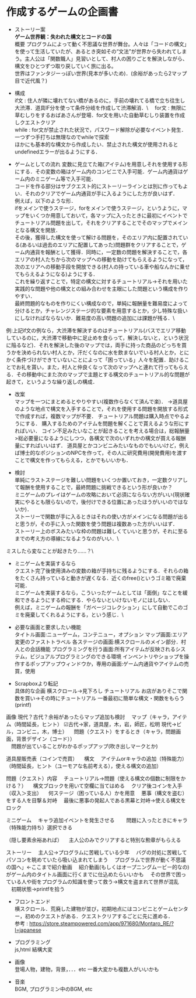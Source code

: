 # 作成するゲームの企画書
* ストーリー案 \
**ゲーム世界観：失われた構文とコードの国**\
概要 プログラムによって動く不思議な世界が舞台。人々は「コードの構文」を使って生活していたが、あるとき突如その“文法”が世界から失われてしまう。主人公は「関数職人」見習いとして、村人の困りごとを解決しながら、構文をひとつずつ取り戻していく旅に出る。\
世界はファンタジーっぽい世界(見本が多いため)．(余裕があったら2マップ目で近代風？)

* 構成\
if文 : 住人が隣に壊れてない橋があるのに，手前の壊れてる橋で立ち往生し大渋滞．道具IF分を使って条件分岐を作成して渋滞解消．\　
for文 : 無限に草むしりをするおばあさんが登場．for文を用いた自動草むしり装置を作成しクエストクリア \
while : for文が禁止された状況で，パスワード解除が必要なイベント発生．一つずつ手打ちは無理なのでwhileで探索 \
ほかにも基本的な構文から作成したい．禁止された構文が使用されるとundefinedエラーが出るようにする．
  
* ゲームとしての流れ
変数に見立てた箱(アイテム)を用意しそれを使用する形にする．その変数の箱はゲーム内のコンビニで入手可能．ゲーム内通貨はゲーム内のミニゲーム等で入手可能．\
コードを作る部分はサブクエスト的にストーリーラインとは別に作ってもよい．それのクリアでゲーム内通貨が手に入るようにした方が良いはず．\
例えば，以下のような形．\
ifをメインで使うステージ，forをメインで使うステージ，というように，マップをいくつか用意しておいて，各マップに入ったときに最初にイベントでチュートリアル問題を出して，それをクリアすることでそのマップでメインとなる構文を開放．\
その後，獲得した構文を使って解ける問題を，そのエリア内に配置されている(あるいは過去のエリアに配置してあった)問題群をクリアすることで，ゲーム内通貨を報酬として獲得．同時に，一定数の問題を解決することで，各エリアの村人たちから次のマップへの移動を助けてもらえるようになって，次のエリアへの移動手段を開放できる(村人の持っている車や船なんかに乗せてもらえるようになる)ようにする．\
これを繰り返すことで，特定の構文に対するチュートリアル→それを用いた実践的な問題や他の構文との組み合わせを主眼にした問題という構成を作りやすい．\
最終問題的なものを作りにくい構成なので，単純に報酬量を難易度によって分けるとか，チャレンジステージ的な要素を用意するとか，少し特殊な扱いにしなければならないか．難易度の高い問題の追加には課題が残る．\

例:上記if文の例なら，大渋滞を解決するのはチュートリアル(バスでエリア移動しているのに，大渋滞で移動中に足止めを食らって，解決しないと，という状況に陥るなど)．それを解決した後のマップでは，両手に持った商品のどっちを買うかを決められない村人とか，汗だくなのに水を飲まないでいる村人とか，とにかく条件づけができていないことによって「困っている」人々を配置．助けることでお礼を貰い，また，村人と仲良くなって次のマップへと連れて行ってもらえる．その移動中にまた次のマップで主題とする構文のチュートリアル的な問題が起きて，というような繰り返しの構成．

* 改案\
マップを一つにまとめるとやりやすい(複数作らなくて済んで楽)．
→道具屋のような地点で構文を入手することで，それを使用する問題を開放する形式で作成すれば，複数マップが不要．
チュートリアル問題は購入時点でやるようにする．
購入するためのアイテムを問題を解くことで貰えるような形にすればいい．
コイン不足みたいなことが起きることを考える場合は，総報酬量>総必要量になるようにしつつ，各構文で次のいずれかの構文が買える報酬量にすればいいはず．
道具屋とかコンビニみたいなものでもいいけど，例えば博士的なポジションのNPCを作って，その人に研究費用(開発費用)を渡すことで構文を作ってもらえる，とかでもいいかも．

* 検討\
単純にラストステージを難しい問題をいくつか置いておき，一定数クリアして報酬を使用することで，最終問題に挑戦できるという形が良いか？\
ミニゲームのプレイはゲームの攻略において必須にならない方がいい(現状確実にやるとも限らないので，後付けできる位置にあったほうがいいのではないか)．\
ストーリーで関数が手に入るときはそれの使い方がメインになる問題が出ると思うが，その手に入った関数を使う問題は複数あった方がいいはず．\
ストーリー上のボスみたいな枠の問題は難しくていいと思うが，それに至るまでの考え方の導線になるようなのがいい．\
  
ミスしたら変なことが起きたり……？\

* ミニゲームを実装するなら\
クエスト完了後使用済みの変数の箱が手持ちに残るようにする．それらの箱をたくさん持っていると動きが遅くなる．近くのfree()というゴミ箱で廃棄可能．\
ミニゲームを実装するなら，こういったゲームとしては「面倒」なことを緩和できるようにする枠にする．やらないといけないモノにはしない．\
例えば，ミニゲームの報酬を「ガベージコレクション」にして自動でこのゴミを廃棄してくれるようにする，という感じ．\

* 必要な画面と要求したい機能\
タイトル画面:ニューゲーム，コンテニュー，オプション
マップ画面:エリア変更のファストトラベル
各ステージの画面:横スクロールのメイン部分．村人との会話機能
プログラミングを行う画面:所有アイテムが反映されるシステム，ビジュアルプログラミングのできる環境
インベントリやショップを操作するポップアップウィンドウか，専用の画面:ゲーム内通貨やアイテムの売買，使用

* Scrapboxより転記\
具体的な企画
横スクロール→見下ろし
チュートリアル
お店がありそこで関数を買い→その時にチュートリアル
一番最初に簡単な構文・関数をもらう(printf)

画像
現代？古代？余裕があったらマップ追加も検討
　マップ（キャラ，アイテム（時間延長，ヒント）
☑古代→家，道具屋，木，岩，師匠，松明
現代→ビル，コンビニ，木，博士）
　問題（クエスト）をするとき（キャラ，問題画面，背景デザイン（コード））	
　問題が出ていることがわかるポップアップ(吹き出しマークとか)

道具屋販売表（コインで売買）
　構文
　アイテムorキャラの追加（特殊能力）（時間延長，ヒント（ユーモアな名前考える），使える構文の追加）

問題（クエスト）内容
　チュートリアル→問題（使える構文の個数に制限をかける？）
　構文ブロックを用いて空欄に当てはめる
　クリア後コインを入手（収入＞支出）
　何ステージ（困っている人）かを用意
　悪事（構文を盗む）をする人を目撃＆対峙
　最後に悪事の発起人である黒幕と対峙→使える構文をロック

ミニゲーム
　キャラ追加イベントを発生させる
　　問題に入ったときにキャラ（特殊能力持ち）選択できる

（隠し要素余裕あれば）
　主人公のみでクリアすると特別な勲章がもらえる

ストーリー
　主人公→プログラムに苦戦している少年
　バグの対処に苦戦してパソコンを眺めていたら吸い込まれてしまう
　プログラムで世界が動く不思議の国へ」←ここまで紹介動画
　紹介動画(もしくはオープニングムービー的なの)がゲーム内のタイトル画面に行くまでに仕込めたらいいかも
　その世界で困っている人や街をプログラムの知識を使って救う→構文を盗まれて世界が混乱
　初期状態→printfを拾う

 
* フロントエンド\
横スクロール．荒廃した建物が並び，初期地点にはコンビニとゲームセンター，初めのクエストがある．クエストクリアするごとに先に進める．\
参考 : https://store.steampowered.com/app/971680/Montaro_RE/?l=japanese 

* プログラミング\
js,html 結構大変

* 画像\
登場人物，建物，背景，．．．etc 一番大変かも複数人がいいかも

* 音楽 \
BGM, プログラミン中のBGM, etc